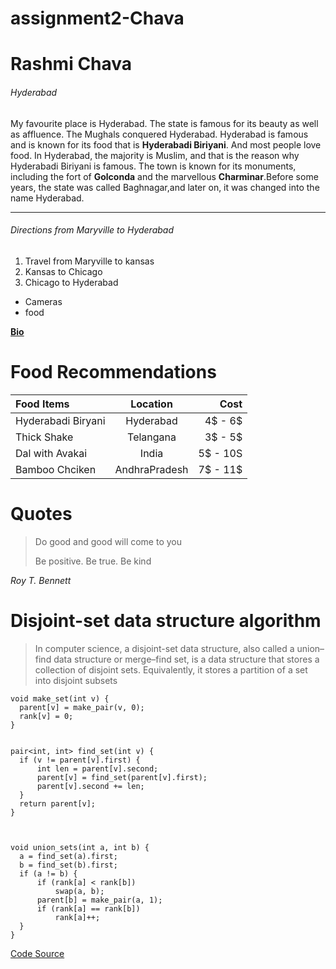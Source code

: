# assignment2-Chava
# Rashmi Chava
###### Hyderabad

My favourite place is Hyderabad. The state is famous for its beauty as well as affluence. The Mughals conquered Hyderabad. Hyderabad is famous and is known for its food that is **Hyderabadi Biriyani**. And most people love food. In Hyderabad, the majority is Muslim, and that is the reason why Hyderabadi Biriyani is famous. The town is known for its monuments, including the fort of **Golconda** and the marvellous **Charminar**.Before some years, the state was called Baghnagar,and later on, it was changed into the name Hyderabad.

***

###### Directions from Maryville to Hyderabad
1. Travel from Maryville to kansas
2. Kansas to Chicago
3. Chicago to Hyderabad
  - Cameras
  - food

  **[Bio](AboutMe.md)**

  # Food Recommendations
  | Food Items         | Location      | Cost          |
  | :---               |    :----:     |          ---: |
  | Hyderabadi Biryani | Hyderabad     | 4$ - 6$       |
  | Thick Shake        | Telangana     | 3$ - 5$       |
  | Dal with Avakai    | India         | 5$ - 10S      |
  | Bamboo Chciken     | AndhraPradesh | 7$ - 11$      |

  # Quotes
  > Do good and good will come to you
  >
  > Be positive. Be true. Be kind
  >
  *Roy T. Bennett*

  # Disjoint-set data structure algorithm
  > In computer science, a disjoint-set data structure, also called a union–find data structure or merge–find set, is a data structure that stores a collection of disjoint sets. Equivalently, it stores a partition of a set into disjoint subsets

  ```
  void make_set(int v) {
    parent[v] = make_pair(v, 0);
    rank[v] = 0;
}
  

pair<int, int> find_set(int v) {
    if (v != parent[v].first) {
        int len = parent[v].second;
        parent[v] = find_set(parent[v].first);
        parent[v].second += len;
    }
    return parent[v];
}

  

void union_sets(int a, int b) {
    a = find_set(a).first;
    b = find_set(b).first;
    if (a != b) {
        if (rank[a] < rank[b])
            swap(a, b);
        parent[b] = make_pair(a, 1);
        if (rank[a] == rank[b])
            rank[a]++;
    }
}

```
[ Code Source](https://cp-algorithms.com/data_structures/disjoint_set_union.html)
  